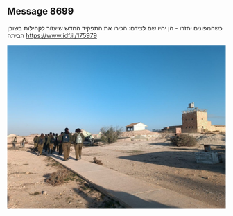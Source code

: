 ## Message 8699

כשהמפונים יחזרו - הן יהיו שם לצידם:
הכירו את התפקיד החדש שיעזור לקהילות בשובן הביתה
https://www.idf.il/175979

![Photo](8699/8699_photo.jpg)
